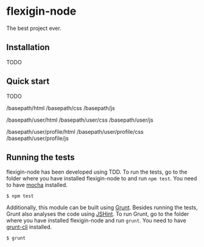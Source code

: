 # flexigin-node

The best project ever.

## Installation

TODO

## Quick start

TODO

/basepath/html
/basepath/css
/basepath/js

/basepath/user/html
/basepath/user/css
/basepath/user/js

/basepath/user/profile/html
/basepath/user/profile/css
/basepath/user/profile/js

## Running the tests

flexigin-node has been developed using TDD. To run the tests, go to the folder where you have installed flexigin-node to and run `npm test`. You need to have [mocha](https://github.com/visionmedia/mocha) installed.

    $ npm test

Additionally, this module can be built using [Grunt](http://gruntjs.com/). Besides running the tests, Grunt also analyses the code using [JSHint](http://www.jshint.com/). To run Grunt, go to the folder where you have installed flexigin-node and run `grunt`. You need to have [grunt-cli](https://github.com/gruntjs/grunt-cli) installed.

    $ grunt